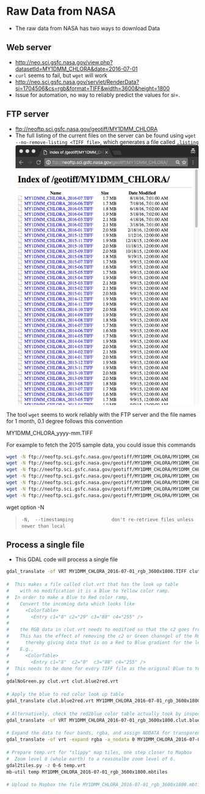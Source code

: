# Raw Data from NASA

* The raw data from NASA has two ways to download Data

## Web server
* http://neo.sci.gsfc.nasa.gov/view.php?datasetId=MY1DMM_CHLORA&date=2016-07-01
* `curl` seems to fail, but `wget` will work
* http://neo.sci.gsfc.nasa.gov/servlet/RenderData?si=1704506&cs=rgb&format=TIFF&width=3600&height=1800
* Issue for automation, no way to reliably predict the values for si=.  


## FTP server

* ftp://neoftp.sci.gsfc.nasa.gov/geotiff/MY1DMM_CHLORA
* The full listing of the current files on the server can be found using `wget --no-remove-listing <TIFF file>`, which generates a file called [`.listing`](NEO-FTP.listing.txt)
![Neo FTP](images/FTP.png)


The tool `wget` seems to work reliably with the FTP server and the file names for 1 month, 0.1 degree follows
this convention

MY1DMM_CHLORA_yyyy-mm.TIFF

For example to fetch the 2015 sample data, you could issue this commands

```sh
wget -N ftp://neoftp.sci.gsfc.nasa.gov/geotiff/MY1DMM_CHLORA/MY1DMM_CHLORA_2016-01.TIFF
wget -N ftp://neoftp.sci.gsfc.nasa.gov/geotiff/MY1DMM_CHLORA/MY1DMM_CHLORA_2016-02.TIFF
wget -N ftp://neoftp.sci.gsfc.nasa.gov/geotiff/MY1DMM_CHLORA/MY1DMM_CHLORA_2016-03.TIFF
wget -N ftp://neoftp.sci.gsfc.nasa.gov/geotiff/MY1DMM_CHLORA/MY1DMM_CHLORA_2016-04.TIFF
wget -N ftp://neoftp.sci.gsfc.nasa.gov/geotiff/MY1DMM_CHLORA/MY1DMM_CHLORA_2016-05.TIFF
wget -N ftp://neoftp.sci.gsfc.nasa.gov/geotiff/MY1DMM_CHLORA/MY1DMM_CHLORA_2016-06.TIFF
wget -N ftp://neoftp.sci.gsfc.nasa.gov/geotiff/MY1DMM_CHLORA/MY1DMM_CHLORA_2016-07.TIFF
```
wget option -N
>   `-N,  --timestamping              don't re-retrieve files unless newer than local`

## Process a single file

* This GDAL code will process a single file

```sh
gdal_translate -of VRT MY1DMM_CHLORA_2016-07-01_rgb_3600x1800.TIFF clut.vrt

#  This makes a file called clut.vrt that has the look up table
#    with no modification it is a Blue to Yellow color ramp.
#  In order to make a Blue to Red color ramp,
#    Convert the incoming data which looks like
#      <ColorTable>
#        <Entry c1="8" c2="29" c3="88" c4="255" />
#
#    the RGB data in clut.vrt needs to modified so that the c2 goes from "29" to "0".  
#    This has the effect of removing the c2 or Green channgel of the RGBAlpha file,
#      thereby giving data that is on a Red to Blue gradient for the legend.
#    E.g.,
#      <ColorTable>
#        <Entry	c1="8"	c2="0"	c3="88" c4="255" />
#  This needs to be done for every TIFF file as the original Blue to Yellow ramp would be unique per data sample
#
gdalNoGreen.py clut.vrt clut.blue2red.vrt

# Apply the blue to red color look up table
gdal_translate clut.blue2red.vrt MY1DMM_CHLORA_2016-07-01_rgb_3600x1800.clut.blue2red.TIFF

# Alternatively, check the red2blue color table actually took by inspecting a VRT
gdal_translate -of VRT MY1DMM_CHLORA_2016-07-01_rgb_3600x1800.clut.blue2red.TIFF clut.blue2red.check.vrt

# Expand the data to four bands, rgba, and assign NODATA for transparency over land masses
gdal_translate -of vrt -expand rgba -a_nodata 0 MY1DMM_CHLORA_2016-07-01_rgb_3600x1800.clut.blue2red.TIFF temp.vrt

# Prepare temp.vrt for "slippy" map tiles, one step closer to Mapbox
#  Zoom level 0 (whole earth) to a reasonalbe zoom level of 6.
gdal2tiles.py -z 0-6 temp.vrt
mb-util temp MY1DMM_CHLORA_2016-07-01_rgb_3600x1800.mbtiles

# Upload to Mapbox the file MY1DMM_CHLORA_2016-07-01_rgb_3600x1800.mbtiles 



```
